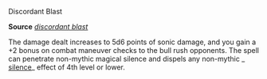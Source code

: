Discordant Blast

**Source** [_discordant blast_](advanced/spells/discordantBlast.md#_discordant-blast)

The damage dealt increases to 5d6 points of sonic damage, and you gain a +2 bonus on combat maneuver checks to the bull rush opponents. The spell can penetrate non-mythic magical silence and dispels any non-mythic _ [silence](spells/silence.md#_silence)_ effect of 4th level or lower.

